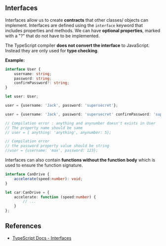 ## Interfaces

Interfaces allow us to create **contracts** that other classes/ objects can implement. Interfaces are defined using the `interface` keyword that includes properties and methods. We can have **optional properties**, marked with a "?" that do not have to be implemented.

The TypeScript compiler **does not convert the interface** to JavaScript. Instead they are only used for **type checking**.

**Example:**

```typescript
interface User {
    username: string;
    password: string;
    confirmPassword?: string; 
}

let user: User;

user = {username: 'Jack', password: 'supersecret'};  

user = {username: 'Jack', password: 'supersecret' confirmPassword: 'supersecret'};

// Compilation error : anything and anynumber doesn't exists in User
// The property name should be same
// user = { anything: 'anything', anynumber: 5};

// Compilation error 
// the password property value should be string
//user = {username: 'max', password: 123};

```

Interfaces can also contain **functions without the function body** which is used to ensure the function signature.

```typescript
interface CanDrive {
    accelerate(speed:number): void;
}

let car:CanDrive = {
    accelerate: function (speed:number) {
        // ...
    }
};

```

## References

* [TypeScript Docs - Interfaces](https://www.typescriptlang.org/docs/handbook/interfaces.html)

